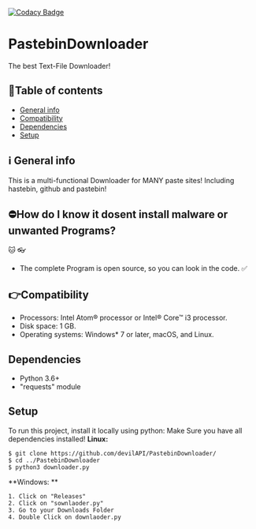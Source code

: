 [![Codacy Badge](https://app.codacy.com/project/badge/Grade/3835f97ae48544bd8ccabd3b5503130b)](https://www.codacy.com/manual/devilAPI/PastebinDownloader?utm_source=github.com&amp;utm_medium=referral&amp;utm_content=devilAPI/PastebinDownloader&amp;utm_campaign=Badge_Grade)
# PastebinDownloader
The best Text-File Downloader!
## 📑Table of contents
* [General info](#ℹ%EF%B8%8F-general-info)
* [Compatibility](#compatibility)
* [Dependencies](#dependencies)
* [Setup](#setup)
## ℹ️ General info
This is a multi-functional Downloader for MANY paste sites! Including hastebin, github and pastebin!
## ⛔How do I know it dosent install malware or unwanted Programs?
🐱 👓
* The complete Program is open source, so you can look in the code. ✅
## 👉Compatibility
* Processors: Intel Atom® processor or Intel® Core™ i3 processor.
* Disk space: 1 GB.
* Operating systems: Windows* 7 or later, macOS, and Linux.
## Dependencies
* Python 3.6+
* "requests" module
## Setup
To run this project, install it locally using python:
Make Sure you have all dependencies installed!
**Linux:** 
```shell
$ git clone https://github.com/devilAPI/PastebinDownloader/
$ cd ../PastebinDownloader
$ python3 downloader.py
```
**Windows: **
```shell
1. Click on "Releases"
2. Click on "sownlaoder.py"
3. Go to your Downloads Folder
4. Double Click on downlaoder.py
```
